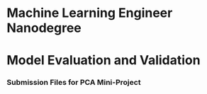 # Machine Learning Engineer Nanodegree
# Model Evaluation and Validation

### Submission Files for PCA Mini-Project
